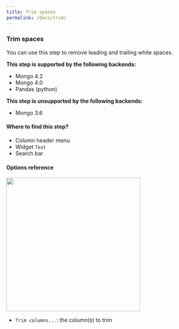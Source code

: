 ```yaml
---
title: Trim spaces
permalink: /docs/trim/
---
```


### Trim spaces

You can use this step to remove leading and trailing white spaces.

**This step is supported by the following backends:**

- Mongo 4.2
- Mongo 4.0
- Pandas (python)

**This step is unsupported by the following backends:**
- Mongo 3.6

#### Where to find this step?

- Column header menu
- Widget `Text`
- Search bar

#### Options reference

<img src="../../img/docs/user-interface/trim_step_form.jpg" width="350" />

- `Trim columns...`: the column(s) to trim
